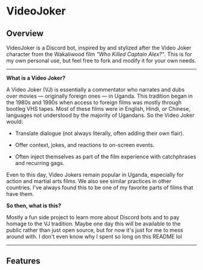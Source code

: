 # VideoJoker

## Overview
VideoJoker is a Discord bot, inspired by and stylized after the Video Joker character from the Wakaliwood film *"Who Killed Captain Alex?"*. 
This is for my own personal use, but feel free to fork and modify it for your own needs.

---

**What is a Video Joker?**

A Video Joker (VJ) is essentially a commentator who narrates and dubs over movies — originally foreign ones — in Uganda. 
This tradition began in the 1980s and 1990s when access to foreign films was mostly through bootleg VHS tapes. 
Most of these films were in English, Hindi, or Chinese, languages not understood by the majority of Ugandans. 
So the Video Joker would:

- Translate dialogue (not always literally, often adding their own flair).

- Offer context, jokes, and reactions to on-screen events.

- Often inject themselves as part of the film experience with catchphrases and recurring gags.

Even to this day, Video Jokers remain popular in Uganda, especially for action and martial arts films. 
We also see similar practices in other countries. I've always found this to be one of my favorite parts of films that have them.

**So then, what is this?**

Mostly a fun side project to learn more about Discord bots and to pay homage to the VJ tradition. 
Maybe one day this will be available to the public rather than just open source, but for now it's just for me to mess around with.
I don't even know why I spent so long on this README lol

----

## Features

